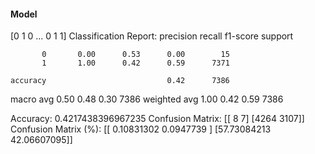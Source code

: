 #### Model
[0 1 0 ... 0 1 1]
Classification Report:
              precision    recall  f1-score   support

           0       0.00      0.53      0.00        15
           1       1.00      0.42      0.59      7371

    accuracy                           0.42      7386
   macro avg       0.50      0.48      0.30      7386
weighted avg       1.00      0.42      0.59      7386

Accuracy: 0.4217438396967235
Confusion Matrix:
[[   8    7]
 [4264 3107]]
Confusion Matrix (%):
[[ 0.10831302  0.0947739 ]
 [57.73084213 42.06607095]]
